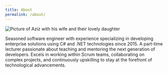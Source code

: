 ```yaml
---
title: About
permalink: /about/
---
```


![Picture of Aziz with his wife and their lovely daughter](aboutpic.JPG)

Seasoned software engineer with experience specializing in developing enterprise solutions using C# and .NET technologies since 2015. A part-time lecturer passionate about teaching and mentoring the next generation of developers. Excels in working within Scrum teams, collaborating on complex projects, and continuously upskilling to stay at the forefront of technological advancements.
